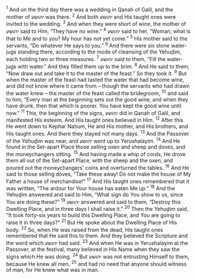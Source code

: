 <sup>1</sup> And on the third day there was a wedding in Qanah of Galil, and the mother of יהושע was there.
<sup>2</sup> And both יהושע and His taught ones were invited to the wedding.
<sup>3</sup> And when they were short of wine, the mother of יהושע said to Him, “They have no wine.”
<sup>4</sup> יהושע said to her, “Woman, what is that to Me and to you? My hour has not yet come.”
<sup>5</sup> His mother said to the servants, “Do whatever He says to you.”
<sup>6</sup> And there were six stone water-jugs standing there, according to the mode of cleansing of the Yehuḏim, each holding two or three measures.
<sup>7</sup> יהושע said to them, “Fill the water-jugs with water.” And they filled them up to the brim.
<sup>8</sup> And He said to them, “Now draw out and take it to the master of the feast.” So they took it.
<sup>9</sup> But when the master of the feast had tasted the water that had become wine, and did not know where it came from – though the servants who had drawn the water knew – the master of the feast called the bridegroom,
<sup>10</sup> and said to him, “Every man at the beginning sets out the good wine, and when they have drunk, then that which is poorer. You have kept the good wine until now.”
<sup>11</sup> This, the beginning of the signs, יהושע did in Qanah of Galil, and manifested His esteem. And His taught ones believed in Him.
<sup>12</sup> After this He went down to Kephar Naḥum, He and His mother, and His brothers, and His taught ones. And there they stayed not many days.
<sup>13</sup> And the Passover of the Yehuḏim was near, and יהושע went up to Yerushalayim.
<sup>14</sup> And He found in the Set-apart Place those selling oxen and sheep and doves, and the moneychangers sitting.
<sup>15</sup> And having made a whip of cords, He drove them all out of the Set-apart Place, with the sheep and the oxen, and poured out the moneychangers’ coins and overturned the tables.
<sup>16</sup> And He said to those selling doves, “Take these away! Do not make the house of My Father a house of merchandise!”
<sup>17</sup> And His taught ones remembered that it was written, “The ardour for Your house has eaten Me up.”
<sup>18</sup> And the Yehuḏim answered and said to Him, “What sign do You show to us, since You are doing these?”
<sup>19</sup> יהושע answered and said to them, “Destroy this Dwelling Place, and in three days I shall raise it.”
<sup>20</sup> Then the Yehuḏim said, “It took forty-six years to build this Dwelling Place, and You are going to raise it in three days?”
<sup>21</sup> But He spoke about the Dwelling Place of His body.
<sup>22</sup> So, when He was raised from the dead, His taught ones remembered that He said this to them. And they believed the Scripture and the word which יהושע had said.
<sup>23</sup> And when He was in Yerushalayim at the Passover, at the festival, many believed in His Name when they saw the signs which He was doing.
<sup>24</sup> But יהושע was not entrusting Himself to them, because He knew all men,
<sup>25</sup> and had no need that anyone should witness of man, for He knew what was in man.
